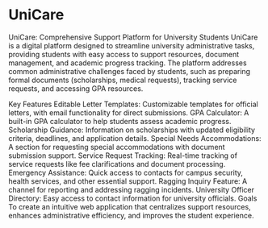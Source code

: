 # UniCare
UniCare: Comprehensive Support Platform for University Students
UniCare is a digital platform designed to streamline university administrative tasks, providing students with easy access to support resources, document management, and academic progress tracking. The platform addresses common administrative challenges faced by students, such as preparing formal documents (scholarships, medical requests), tracking service requests, and accessing GPA resources.

Key Features
Editable Letter Templates: Customizable templates for official letters, with email functionality for direct submissions.
GPA Calculator: A built-in GPA calculator to help students assess academic progress.
Scholarship Guidance: Information on scholarships with updated eligibility criteria, deadlines, and application details.
Special Needs Accommodations: A section for requesting special accommodations with document submission support.
Service Request Tracking: Real-time tracking of service requests like fee clarifications and document processing.
Emergency Assistance: Quick access to contacts for campus security, health services, and other essential support.
Ragging Inquiry Feature: A channel for reporting and addressing ragging incidents.
University Officer Directory: Easy access to contact information for university officials.
Goals
To create an intuitive web application that centralizes support resources, enhances administrative efficiency, and improves the student experience.
